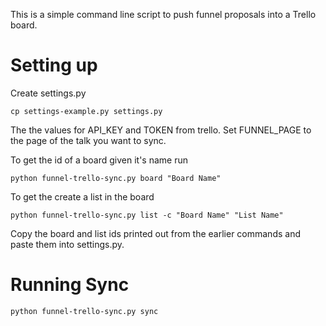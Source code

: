 This is a simple command line script to push funnel proposals into a Trello board.

Setting up
==========

Create settings.py

    cp settings-example.py settings.py

The the values for API_KEY and TOKEN from trello. Set FUNNEL_PAGE to the page of the talk you want to sync.

To get the id of a board given it's name run

    python funnel-trello-sync.py board "Board Name"

To get the create a list in the board

    python funnel-trello-sync.py list -c "Board Name" "List Name"

Copy the board and list ids printed out from the earlier commands and paste them into settings.py.


Running Sync
============

    python funnel-trello-sync.py sync